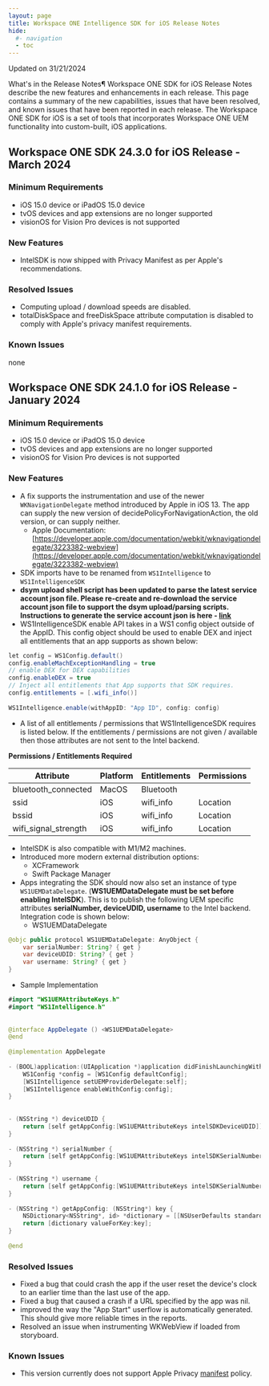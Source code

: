 ```yaml
---
layout: page
title: Workspace ONE Intelligence SDK for iOS Release Notes
hide:
  #- navigation
  - toc
---
```


Updated on 31/21/2024

What's in the Release Notes¶
Workspace ONE SDK for iOS Release Notes describe the new features and enhancements in each release. This page contains a summary of the new capabilities, issues that have been resolved, and known issues that have been reported in each release. The Workspace ONE SDK for iOS is a set of tools that incorporates Workspace ONE UEM functionality into custom-built, iOS applications.

## Workspace ONE SDK 24.3.0 for iOS Release - March 2024

### Minimum Requirements

- iOS 15.0 device or iPadOS 15.0 device
- tvOS devices and app extensions are no longer supported
- visionOS for Vision Pro devices is not supported

### New Features

- IntelSDK is now shipped with Privacy Manifest as per Apple's recommendations. 

### Resolved Issues

- Computing upload / download speeds are disabled.
- totalDiskSpace and freeDiskSpace attribute computation is disabled to comply with Apple's privacy manifest requirements.

### Known Issues

none

## Workspace ONE SDK 24.1.0 for iOS Release - January 2024

### Minimum Requirements

- iOS 15.0 device or iPadOS 15.0 device
- tvOS devices and app extensions are no longer supported
- visionOS for Vision Pro devices is not supported

### New Features

- A fix supports the instrumentation and use of the newer `WKNavigationDelegate` method introduced by Apple in iOS 13.  The app can supply the new version of decidePolicyForNavigationAction, the old version, or can supply neither. 
  - Apple Documentation: [https://developer.apple.com/documentation/webkit/wknavigationdelegate/3223382-webview](https://developer.apple.com/documentation/webkit/wknavigationdelegate/3223382-webview)
- SDK imports have to be renamed from `WS1Intelligence` to `WS1IntelligenceSDK`
- **dsym upload shell script has been updated to parse the latest service account json file. Please re-create and re-download the service account json file to support the dsym upload/parsing scripts. Instructions to generate the service account json is here - [link](https://vdc-download.vmware.com/vmwb-repository/dcr-public/04e807cf-2de4-4994-8bed-cab29dd53f15/6eaca9ec-7f67-415f-87da-dfcc1e00bb56/build/html/ios/ios_install.html#generate-credentials-file-from-workspace-one-intelligence-platform)**
- WS1IntelligenceSDK enable API takes in a WS1 config object outside of the AppID. This config object should be used to enable DEX and inject all entitlements that an app supports as shown below:

```JAVA
let config = WS1Config.default()
config.enableMachExceptionHandling = true
// enable DEX for DEX capabilities
config.enableDEX = true
// Inject all entitlements that App supports that SDK requires.
config.entitlements = [.wifi_info()]
 
WS1Intelligence.enable(withAppID: "App ID", config: config)
```

- A list of all entitlements / permissions that WS1IntelligenceSDK requires is listed below. If the entitlements / permissions are not given / available then those attributes are not sent to the Intel backend.

**Permissions / Entitlements Required**

| Attribute | Platform | Entitlements | Permissions | 
| --- | --- | --- | --- |
| bluetooth_connected | MacOS	| Bluetooth	|   |
| ssid | iOS | wifi_info | Location |
| bssid | iOS | wifi_info | Location |
| wifi_signal_strength | iOS | wifi_info | Location |

- IntelSDK is also compatible with M1/M2 machines.
- Introduced more modern external distribution options:
  - XCFramework
  - Swift Package Manager
- Apps integrating the SDK should now also set an instance of type `WS1UEMDataDelegate`. (**WS1UEMDataDelegate must be set before enabling IntelSDK**). This is to publish the following UEM specific attributes **serialNumber, deviceUDID, username** to the Intel backend. Integration code is shown below:
  - WS1UEMDataDelegate

```JAVA
@objc public protocol WS1UEMDataDelegate: AnyObject {
    var serialNumber: String? { get }
    var deviceUDID: String? { get }
    var username: String? { get }
}
```

- Sample Implementation

```JAVA
#import "WS1UEMAttributeKeys.h"
#import "WS1Intelligence.h"
 
 
@interface AppDelegate () <WS1UEMDataDelegate>
@end
 
@implementation AppDelegate
 
- (BOOL)application:(UIApplication *)application didFinishLaunchingWithOptions:(NSDictionary *)launchOptions {
    WS1Config *config = [WS1Config defaultConfig];
    [WS1Intelligence setUEMProviderDelegate:self];
    [WS1Intelligence enableWithConfig:config];
}
 
 
- (NSString *) deviceUDID {
    return [self getAppConfig:[WS1UEMAttributeKeys intelSDKDeviceUDID]];
}
 
- (NSString *) serialNumber {
    return [self getAppConfig:[WS1UEMAttributeKeys intelSDKSerialNumber]];
}
 
- (NSString *) username {
    return [self getAppConfig:[WS1UEMAttributeKeys intelSDKSerialNumber]];
}
 
- (NSString *) getAppConfig: (NSString*) key {
    NSDictionary<NSString*, id> *dictionary = [[NSUserDefaults standardUserDefaults] objectForKey: [WS1UEMAttributeKeys managedAppConfigKey]];
    return [dictionary valueForKey:key];
}
 
@end
```

### Resolved Issues

- Fixed a bug that could crash the app if the user reset the device's clock to an earlier time than the last use of the app.
- Fixed a bug that caused a crash if a URL specified by the app was nil.
- improved the way the "App Start" userflow is automatically generated. This should give more reliable times in the reports.
- Resolved an issue when instrumenting WKWebView if loaded from storyboard.

### Known Issues

- This version currently does not support Apple Privacy [manifest](https://developer.apple.com/documentation/bundleresources/privacy_manifest_files/describing_data_use_in_privacy_manifests) policy.
